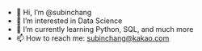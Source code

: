 - 👋 Hi, I’m @subinchang
- 👀 I’m interested in Data Science
- 🌱 I’m currently learning Python, SQL, and much more
- 📫 How to reach me: subinchang@kakao.com

<!---
subinchang/subinchang is a ✨ special ✨ repository because its `README.md` (this file) appears on your GitHub profile.
You can click the Preview link to take a look at your changes.
--->
